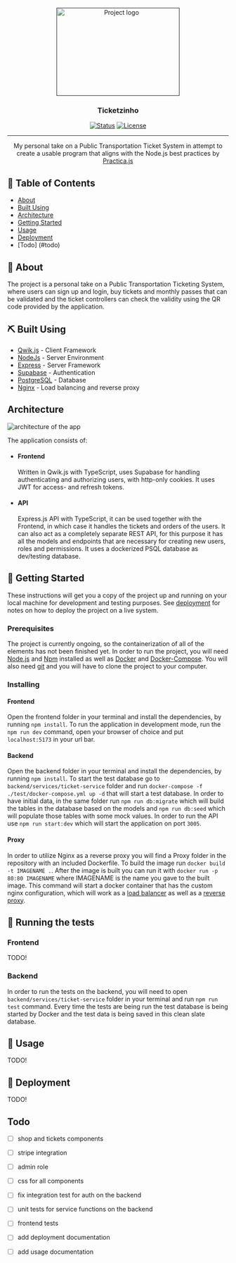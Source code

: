 <p align="center">
  <a href="" rel="noopener">
 <img width=280px height=200px src="https://camo.githubusercontent.com/e21ea375e60f3021851f49fe33206849b61a9648a489bace5931f340ab004679/68747470733a2f2f7777772e677265656e2d66656174686572732e636f2e756b2f63646e2f73686f702f61727469636c65732f616e696d616c2d616e696d616c2d776f726c642d626c75722d3230373930305f34303030782e6a70673f763d31353637373030343032" alt="Project logo"></a>
</p>

<h3 align="center">Ticketzinho</h3>

<div align="center">

  [![Status](https://img.shields.io/badge/status-active-success.svg)]() 
  [![License](https://img.shields.io/badge/license-MIT-blue.svg)](/LICENSE)

</div>

---

<p align="center"> My personal take on a Public Transportation Ticket System in attempt to create a usable program that aligns with the Node.js best practices by <a href="https://github.com/goldbergyoni/nodebestpractices">Practica.js</a>
    <br> 
</p>


## 📝 Table of Contents
- [About](#about)
- [Built Using](#built_using)
- [Architecture](#architecture)
- [Getting Started](#getting_started)
- [Usage](#usage)
- [Deployment](#deployment)
- [Todo] (#todo)

## 🧐 About <a name = "about"></a>
The project is a personal take on a  Public Transportation Ticketing System, where users can sign up and login, buy tickets and monthly passes that can be validated and the ticket controllers can check the validity using the QR code provided by the application.

## ⛏️ Built Using <a name = "built_using"></a>
- [Qwik.js](https://qwik.builder.io/) - Client Framework
- [NodeJs](https://nodejs.org/en/) - Server Environment
- [Express](https://expressjs.com/) - Server Framework
- [Supabase](https://supabase.com) - Authentication
- [PostgreSQL](https://www.postgresql.org/) - Database
- [Nginx](https://www.nginx.com/) - Load balancing and reverse proxy

## Architecture <a name = "architecture"></a>

![architecture of the app](https://i.imgur.com/16iMVTl.png)

The application consists of:
- #### Frontend
   Written in Qwik.js with TypeScript, uses Supabase for handling authenticating and authorizing users, with http-only cookies. It uses JWT for access- and refresh tokens.

- #### API
   Express.js API with TypeScript, it can be used together with the Frontend, in which case it handles the tickets and orders of the users. It can also act as a completely separate REST API, for this purpose it has all the models  and endpoints that are necessary for creating new users, roles and permissions. It uses a dockerized PSQL database as dev/testing database.

## 🏁 Getting Started <a name = "getting_started"></a>
These instructions will get you a copy of the project up and running on your local machine for development and testing purposes. See [deployment](#deployment) for notes on how to deploy the project on a live system.

### Prerequisites
The project is currently ongoing, so the containerization of all of the elements has not been finished yet. 
In order to run the project, you will need [Node.js](https://nodejs.org/en) and [Npm](https://npmjs.com) installed as well as [Docker](https://docker.com) and [Docker-Compose](https://docker.com).
You will also need [git](https://git-scm.com/) and you will have to clone the project to your computer.

### Installing

#### Frontend

Open the frontend folder in your terminal and install the dependencies, by running `npm install`. To run the application in development mode, run the `npm run dev` command, open your browser of choice and put `localhost:5173` in your url bar.

#### Backend

Open the backend folder in your terminal and install the dependencies, by running `npm install`. To start the test database go to `backend/services/ticket-service` folder and run `docker-compose -f ./test/docker-compose.yml up -d` that will start a test database. In order to have initial data, in the same folder run `npm run db:migrate` which will build the tables in the database based on the models and `npm run db:seed` which will populate those tables with some mock values. 
In order to run the API use `npm run start:dev` which will start the application on port `3005`.

#### Proxy

In order to utilize Nginx as a reverse proxy you will find a Proxy folder in the repository with an included Dockerfile. To build the image run `docker build -t IMAGENAME .`. After the image is built you can run it with `docker run -p 80:80 IMAGENAME` where IMAGENAME is the name you gave to the built image. This command will start a docker container that has the custom nginx configuration, which will work as a [load balancer](https://www.nginx.com/resources/glossary/load-balancing/) as well as a [reverse proxy](https://www.nginx.com/resources/glossary/reverse-proxy-server/).

## 🔧 Running the tests <a name = "tests"></a>
### Frontend
 TODO!

### Backend

In order to run the tests on the backend, you will need to open `backend/services/ticket-service` folder in your terminal and run `npm run test` command. Every time the tests are being run the test database is being started by Docker and the test data is being saved in this clean slate database. 

## 🎈 Usage <a name="usage"></a>
 TODO!

## 🚀 Deployment <a name = "deployment"></a>
 TODO!


## Todo <a name="todo"></a>

- [ ] shop and tickets components
- [ ] stripe integration
- [ ] admin role
- [ ] css for all components
- [ ] fix integration test for auth on the backend
- [ ] unit tests for service functions on the backend 
- [ ] frontend tests
- [ ] add deployment documentation
- [ ] add usage documentation




